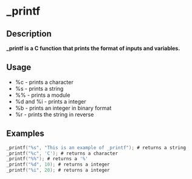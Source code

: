 # _printf

## Description

**_printf is a C function that prints the format of inputs and variables.**

## Usage

* %c - prints a character
* %s - prints a string
* %% - prints a module
* %d and %i - prints a integer
* %b - prints an integer in binary format
* %r - prints the string in reverse

## Examples

```C
_printf("%s", "This is an example of _printf"); # returns a string
_printf("%c", 'C'); # returns a character
_printf("%%"); # returns a '%'
_printf("%d", 10); # returns a integer
_printf("%i", 20); # returns a integer
```
